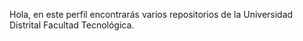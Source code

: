 
Hola, en este perfil encontrarás varios repositorios de la Universidad Distrital Facultad Tecnológica.
